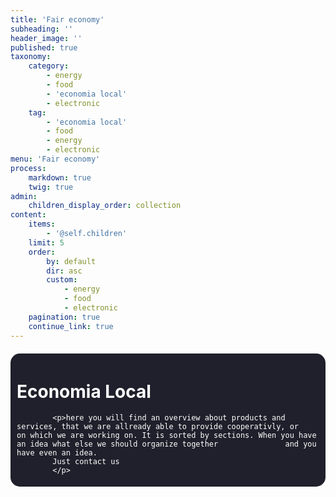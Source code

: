 ```yaml
---
title: 'Fair economy'
subheading: ''
header_image: ''
published: true
taxonomy:
    category:
        - energy
        - food
        - 'economia local'
        - electronic
    tag:
        - 'economia local'
        - food
        - energy
        - electronic
menu: 'Fair economy'
process:
    markdown: true
    twig: true
admin:
    children_display_order: collection
content:
    items:
        - '@self.children'
    limit: 5
    order:
        by: default
        dir: asc
        custom:
            - energy
            - food
            - electronic
    pagination: true
    continue_link: true
---
```


<head>
        <style>
            body{    
                background-attachment: fixed;
                width: auto;
            }
            a{
            text-decoration: none;
            color: white;
            }
            a:hover{
            color:grey;
            }
            a:active{
            }
            a:visited{
            }
        .container{
                width : auto%;
                margin: auto;
            }
        .list{
            border: 1px #ccc solid;
            }
            .list ul{
               list-style: square;
            }    
        .welcome{
                border-radius: 15px;
                 background-color: #20202c;
                 padding: 5px 10px;
                margin: 20px 0;
                color: white;
            }
            .faircoin{
            float: right;
            width: 10%;
            position: absolute;
            right: 20px;
            top: 90px;
                      }
            h1{
                color: white;
            }
            h2{
                color: white;
            }
            h3{
                color: white;
                font-size: 20px;
            }
            p{
                color: white;
            }
</style>
</head>
<div class= "body">
	<div class= "container">
		<div class="welcome">
    		<h1> Economia Local </h1>

			<p>here you will find an overview about products and services, that we are allready able to provide cooperativly, or 			on which we are working on. It is sorted by sections. When you have an idea what else we should organize together 				and you have even an idea.
			Just contact us
  			</p>
  </div>
  </div>
  </div>